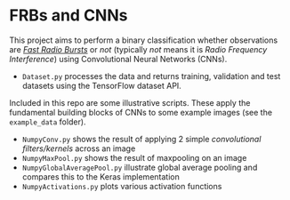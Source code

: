 # FRBs and CNNs

This project aims to perform a binary classification whether observations are [*Fast Radio Bursts*](https://arxiv.org/abs/1904.07947) or *not* (typically *not* means it is *Radio Frequency Interference*) using Convolutional Neural Networks (CNNs).

- `Dataset.py` processes the data and returns training, validation and test datasets using the TensorFlow dataset API. 

Included in this repo are some illustrative scripts. These apply the fundamental building blocks of CNNs to some example images (see the `example_data` folder).

- `NumpyConv.py` shows the result of applying 2 simple *convolutional filters/kernels* across an image
- `NumpyMaxPool.py` shows the result of maxpooling on an image
- `NumpyGlobalAveragePool.py` illustrate global average pooling and compares this to the Keras implementation
- `NumpyActivations.py` plots various activation functions

